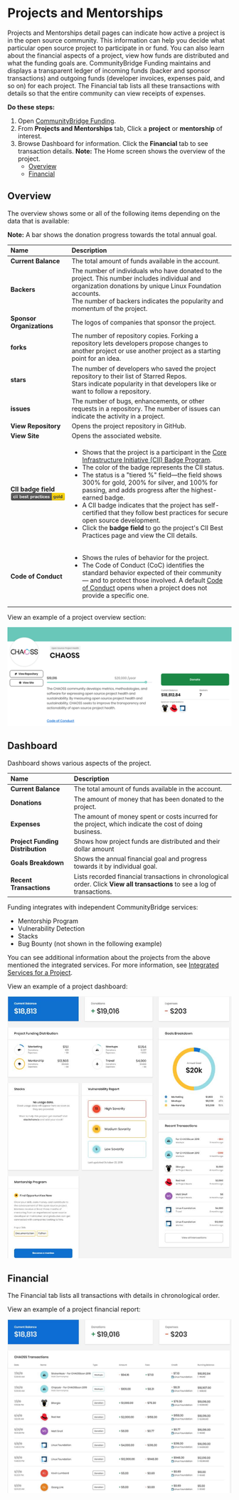 # Projects and Mentorships

Projects and Mentorships detail pages can indicate how active a project is in the open source community. This information can help you decide what particular open source project to participate in or fund. You can also learn about the financial aspects of a project, view how funds are distributed and what the funding goals are. CommunityBridge Funding maintains and displays a transparent ledger of incoming funds \(backer and sponsor transactions\) and outgoing funds \(developer invoices, expenses paid, and so on\) for each project. The Financial tab lists all these transactions with details so that the entire community can view receipts of expenses.

**Do these steps:**

1. Open [CommunityBridge Funding](https://funding.communitybridge.org/).
2. From **Projects and Mentorships** tab, Click a **project** or **mentorship** of interest.
3. Browse Dashboard for information. Click the **Financial** tab to see transaction details. **Note:** The Home screen shows the overview of the project.
   * [Overview](projects-and-mentorships.md#ProjectsandMentorships-Overview)
   * [Financial](projects-and-mentorships.md#ProjectsandMentorships-Financial)

## Overview <a id="ProjectsandMentorships-Overview"></a>

The overview shows some or all of the following items depending on the data that is available:

**Note:** A bar shows the donation progress towards the total annual goal.

<table>
  <thead>
    <tr>
      <th style="text-align:left">Name</th>
      <th style="text-align:left">Description</th>
    </tr>
  </thead>
  <tbody>
    <tr>
      <td style="text-align:left"><b>Current Balance</b>
      </td>
      <td style="text-align:left">The total amount of funds available in the account.</td>
    </tr>
    <tr>
      <td style="text-align:left"><b>Backers</b>
      </td>
      <td style="text-align:left">The number of individuals who have donated to the project. This number
        includes individual and organization donations by unique Linux Foundation
        accounts.
        <br />The number of backers indicates the popularity and momentum of the project.</td>
    </tr>
    <tr>
      <td style="text-align:left"><b>Sponsor Organizations</b>
      </td>
      <td style="text-align:left">The logos of companies that sponsor the project.</td>
    </tr>
    <tr>
      <td style="text-align:left"><b>forks</b>
      </td>
      <td style="text-align:left">The number of repository copies. Forking a repository lets developers
        propose changes to another project or use another project as a starting
        point for an idea.</td>
    </tr>
    <tr>
      <td style="text-align:left"><b>stars</b>
      </td>
      <td style="text-align:left">The number of developers who saved the project repository to their list
        of Starred Repos.
        <br />Stars indicate popularity in that developers like or want to follow a
        repository.</td>
    </tr>
    <tr>
      <td style="text-align:left"><b>issues</b>
      </td>
      <td style="text-align:left">The number of bugs, enhancements, or other requests in a repository. The
        number of issues can indicate the activity in a project.</td>
    </tr>
    <tr>
      <td style="text-align:left"><b>View Repository</b>
      </td>
      <td style="text-align:left">Opens the project repository in GitHub.</td>
    </tr>
    <tr>
      <td style="text-align:left"><b>View Site</b>
      </td>
      <td style="text-align:left">Opens the associated website.</td>
    </tr>
    <tr>
      <td style="text-align:left"><b>CII badge field</b> 
        <img src="../../../.gitbook/assets/7418513 (1).png"
        alt/>
      </td>
      <td style="text-align:left">
        <ul>
          <li>Shows that the project is a participant in the <a href="https://www.coreinfrastructure.org/programs/badge-program/">Core Infrastructure Initiative (CII) Badge Program</a>.</li>
          <li>The color of the badge represents the CII status.</li>
          <li>The status is a &quot;tiered %&quot; field&#x2014;the field shows 300%
            for gold, 200% for silver, and 100% for passing, and adds progress after
            the highest-earned badge.</li>
          <li>A CII badge indicates that the project has self-certified that they follow
            best practices for secure open source development.</li>
          <li>Click the <b>badge field</b> to go the project&apos;s CII Best Practices
            page and view the CII details.</li>
        </ul>
      </td>
    </tr>
    <tr>
      <td style="text-align:left"><b>Code of Conduct</b>
      </td>
      <td style="text-align:left">
        <ul>
          <li>Shows the rules of behavior for the project.</li>
          <li>The Code of Conduct (CoC) identifies the standard behavior expected of
            their community &#x2014; and to protect those involved. A default <a href="https://www.contributor-covenant.org/version/1/4/code-of-conduct">Code of Conduct</a> opens
            when a project does not provide a specific one.</li>
        </ul>
      </td>
    </tr>
  </tbody>
</table>

  
View an example of a project overview section:

![](../../../.gitbook/assets/7418510%20%281%29.png)

## Dashboard

Dashboard shows various aspects of the project.

| Name | Description |
| :--- | :--- |
| **Current Balance** | The total amount of funds available in the account. |
| **Donations** | The amount of money that has been donated to the project. |
| **Expenses** | The amount of money spent or costs incurred for the project, which indicate the cost of doing business. |
| **Project Funding Distribution** | Shows how project funds are distributed and their dollar amount |
| **Goals Breakdown** | Shows the annual financial goal and progress towards it by individual goal. |
| **Recent Transactions** | Lists recorded financial transactions in chronological order.  Click **View all transactions** to see a log of transactions. |

Funding integrates with independent CommunityBridge services:

* Mentorship Program
* Vulnerability Detection
* Stacks
* Bug Bounty \(not shown in the following example\)

You can see additional information about the projects from the above mentioned the integrated services. For more information, see [Integrated Services for a Project](integrated-services-for-a-project.md).  
  
View an example of a project dashboard:

![](../../../.gitbook/assets/7418509%20%281%29.jpg)

## Financial <a id="ProjectsandMentorships-Financial"></a>

The Financial tab lists all transactions with details in chronological order.  
  
View an example of a project financial report:

![](../../../.gitbook/assets/7418508.jpg)

